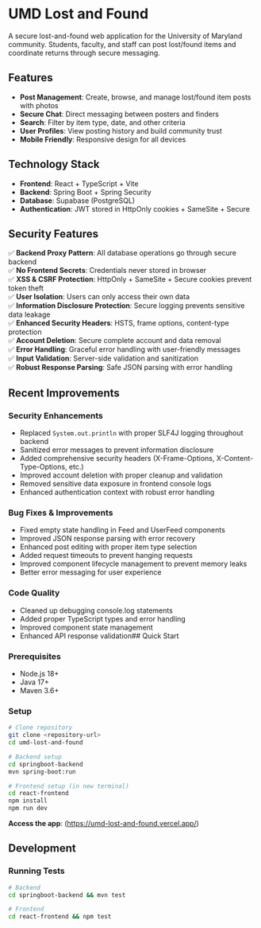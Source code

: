 # UMD Lost and Found

A secure lost-and-found web application for the University of Maryland community. Students, faculty, and staff can post lost/found items and coordinate returns through secure messaging.

## Features

- **Post Management**: Create, browse, and manage lost/found item posts with photos
- **Secure Chat**: Direct messaging between posters and finders
- **Search**: Filter by item type, date, and other criteria
- **User Profiles**: View posting history and build community trust
- **Mobile Friendly**: Responsive design for all devices

## Technology Stack

- **Frontend**: React + TypeScript + Vite
- **Backend**: Spring Boot + Spring Security  
- **Database**: Supabase (PostgreSQL)
- **Authentication**: JWT stored in HttpOnly cookies + SameSite + Secure

## Security Features

✅ **Backend Proxy Pattern**: All database operations go through secure backend  
✅ **No Frontend Secrets**: Credentials never stored in browser  
✅ **XSS & CSRF Protection**: HttpOnly + SameSite + Secure cookies prevent token theft  
✅ **User Isolation**: Users can only access their own data  
✅ **Information Disclosure Protection**: Secure logging prevents sensitive data leakage  
✅ **Enhanced Security Headers**: HSTS, frame options, content-type protection  
✅ **Account Deletion**: Secure complete account and data removal  
✅ **Error Handling**: Graceful error handling with user-friendly messages  
✅ **Input Validation**: Server-side validation and sanitization  
✅ **Robust Response Parsing**: Safe JSON parsing with error handling  

## Recent Improvements

### Security Enhancements
- Replaced `System.out.println` with proper SLF4J logging throughout backend
- Sanitized error messages to prevent information disclosure
- Added comprehensive security headers (X-Frame-Options, X-Content-Type-Options, etc.)
- Improved account deletion with proper cleanup and validation
- Removed sensitive data exposure in frontend console logs
- Enhanced authentication context with robust error handling

### Bug Fixes & Improvements  
- Fixed empty state handling in Feed and UserFeed components
- Improved JSON response parsing with error recovery
- Enhanced post editing with proper item type selection
- Added request timeouts to prevent hanging requests
- Improved component lifecycle management to prevent memory leaks
- Better error messaging for user experience

### Code Quality
- Cleaned up debugging console.log statements
- Added proper TypeScript types and error handling
- Improved component state management
- Enhanced API response validation## Quick Start

### Prerequisites
- Node.js 18+
- Java 17+
- Maven 3.6+

### Setup
```bash
# Clone repository
git clone <repository-url>
cd umd-lost-and-found

# Backend setup
cd springboot-backend
mvn spring-boot:run

# Frontend setup (in new terminal)
cd react-frontend
npm install
npm run dev
```

**Access the app**: (https://umd-lost-and-found.vercel.app/)


## Development

### Running Tests
```bash
# Backend
cd springboot-backend && mvn test

# Frontend  
cd react-frontend && npm test
```



